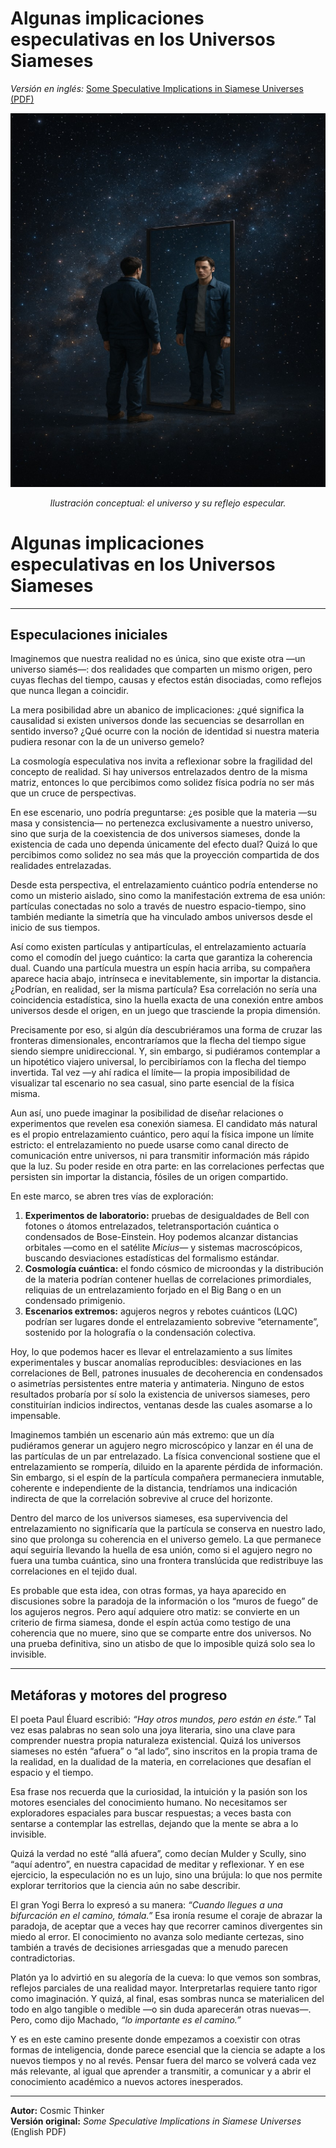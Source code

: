 # Algunas implicaciones especulativas en los Universos Siameses  

*Versión en inglés:* [Some Speculative Implications in Siamese Universes (PDF)](./Some-Speculative-Implications.pdf)  

<p align="center">
  <img src="./especular.png" alt="Speculative mirror reflection in the cosmos" width="600"/>
</p>

<p align="center"><em>Ilustración conceptual: el universo y su reflejo especular.</em></p>

# Algunas implicaciones especulativas en los Universos Siameses

---

## Especulaciones iniciales  

Imaginemos que nuestra realidad no es única, sino que existe otra —un universo siamés—: dos realidades que comparten un mismo origen, pero cuyas flechas del tiempo, causas y efectos están disociadas, como reflejos que nunca llegan a coincidir.  

La mera posibilidad abre un abanico de implicaciones: ¿qué significa la causalidad si existen universos donde las secuencias se desarrollan en sentido inverso? ¿Qué ocurre con la noción de identidad si nuestra materia pudiera resonar con la de un universo gemelo?  

La cosmología especulativa nos invita a reflexionar sobre la fragilidad del concepto de realidad. Si hay universos entrelazados dentro de la misma matriz, entonces lo que percibimos como solidez física podría no ser más que un cruce de perspectivas.  

En ese escenario, uno podría preguntarse: ¿es posible que la materia —su masa y consistencia— no pertenezca exclusivamente a nuestro universo, sino que surja de la coexistencia de dos universos siameses, donde la existencia de cada uno dependa únicamente del efecto dual? Quizá lo que percibimos como solidez no sea más que la proyección compartida de dos realidades entrelazadas.  

Desde esta perspectiva, el entrelazamiento cuántico podría entenderse no como un misterio aislado, sino como la manifestación extrema de esa unión: partículas conectadas no solo a través de nuestro espacio-tiempo, sino también mediante la simetría que ha vinculado ambos universos desde el inicio de sus tiempos.  

Así como existen partículas y antipartículas, el entrelazamiento actuaría como el comodín del juego cuántico: la carta que garantiza la coherencia dual. Cuando una partícula muestra un espín hacia arriba, su compañera aparece hacia abajo, intrínseca e inevitablemente, sin importar la distancia. ¿Podrían, en realidad, ser la misma partícula? Esa correlación no sería una coincidencia estadística, sino la huella exacta de una conexión entre ambos universos desde el origen, en un juego que trasciende la propia dimensión.  

Precisamente por eso, si algún día descubriéramos una forma de cruzar las fronteras dimensionales, encontraríamos que la flecha del tiempo sigue siendo siempre unidireccional. Y, sin embargo, si pudiéramos contemplar a un hipotético viajero universal, lo percibiríamos con la flecha del tiempo invertida. Tal vez —y ahí radica el límite— la propia imposibilidad de visualizar tal escenario no sea casual, sino parte esencial de la física misma.  

Aun así, uno puede imaginar la posibilidad de diseñar relaciones o experimentos que revelen esa conexión siamesa. El candidato más natural es el propio entrelazamiento cuántico, pero aquí la física impone un límite estricto: el entrelazamiento no puede usarse como canal directo de comunicación entre universos, ni para transmitir información más rápido que la luz. Su poder reside en otra parte: en las correlaciones perfectas que persisten sin importar la distancia, fósiles de un origen compartido.  

En este marco, se abren tres vías de exploración:  

1. **Experimentos de laboratorio:** pruebas de desigualdades de Bell con fotones o átomos entrelazados, teletransportación cuántica o condensados de Bose-Einstein. Hoy podemos alcanzar distancias orbitales —como en el satélite *Micius*— y sistemas macroscópicos, buscando desviaciones estadísticas del formalismo estándar.  
2. **Cosmología cuántica:** el fondo cósmico de microondas y la distribución de la materia podrían contener huellas de correlaciones primordiales, reliquias de un entrelazamiento forjado en el Big Bang o en un condensado primigenio.  
3. **Escenarios extremos:** agujeros negros y rebotes cuánticos (LQC) podrían ser lugares donde el entrelazamiento sobrevive “eternamente”, sostenido por la holografía o la condensación colectiva.  

Hoy, lo que podemos hacer es llevar el entrelazamiento a sus límites experimentales y buscar anomalías reproducibles: desviaciones en las correlaciones de Bell, patrones inusuales de decoherencia en condensados o asimetrías persistentes entre materia y antimateria. Ninguno de estos resultados probaría por sí solo la existencia de universos siameses, pero constituirían indicios indirectos, ventanas desde las cuales asomarse a lo impensable.  

Imaginemos también un escenario aún más extremo: que un día pudiéramos generar un agujero negro microscópico y lanzar en él una de las partículas de un par entrelazado. La física convencional sostiene que el entrelazamiento se rompería, diluido en la aparente pérdida de información. Sin embargo, si el espín de la partícula compañera permaneciera inmutable, coherente e independiente de la distancia, tendríamos una indicación indirecta de que la correlación sobrevive al cruce del horizonte.  

Dentro del marco de los universos siameses, esa supervivencia del entrelazamiento no significaría que la partícula se conserva en nuestro lado, sino que prolonga su coherencia en el universo gemelo. La que permanece aquí seguiría llevando la huella de esa unión, como si el agujero negro no fuera una tumba cuántica, sino una frontera translúcida que redistribuye las correlaciones en el tejido dual.  

Es probable que esta idea, con otras formas, ya haya aparecido en discusiones sobre la paradoja de la información o los “muros de fuego” de los agujeros negros. Pero aquí adquiere otro matiz: se convierte en un criterio de firma siamesa, donde el espín actúa como testigo de una coherencia que no muere, sino que se comparte entre dos universos. No una prueba definitiva, sino un atisbo de que lo imposible quizá solo sea lo invisible.  

---

## Metáforas y motores del progreso  

El poeta Paul Éluard escribió: *“Hay otros mundos, pero están en éste.”* Tal vez esas palabras no sean solo una joya literaria, sino una clave para comprender nuestra propia naturaleza existencial. Quizá los universos siameses no estén “afuera” o “al lado”, sino inscritos en la propia trama de la realidad, en la dualidad de la materia, en correlaciones que desafían el espacio y el tiempo.  

Esa frase nos recuerda que la curiosidad, la intuición y la pasión son los motores esenciales del conocimiento humano. No necesitamos ser exploradores espaciales para buscar respuestas; a veces basta con sentarse a contemplar las estrellas, dejando que la mente se abra a lo invisible.  

Quizá la verdad no esté “allá afuera”, como decían Mulder y Scully, sino “aquí adentro”, en nuestra capacidad de meditar y reflexionar. Y en ese ejercicio, la especulación no es un lujo, sino una brújula: lo que nos permite explorar territorios que la ciencia aún no sabe describir.  

El gran Yogi Berra lo expresó a su manera: *“Cuando llegues a una bifurcación en el camino, tómala.”* Esa ironía resume el coraje de abrazar la paradoja, de aceptar que a veces hay que recorrer caminos divergentes sin miedo al error. El conocimiento no avanza solo mediante certezas, sino también a través de decisiones arriesgadas que a menudo parecen contradictorias.  

Platón ya lo advirtió en su alegoría de la cueva: lo que vemos son sombras, reflejos parciales de una realidad mayor. Interpretarlas requiere tanto rigor como imaginación. Y quizá, al final, esas sombras nunca se materialicen del todo en algo tangible o medible —o sin duda aparecerán otras nuevas—. Pero, como dijo Machado, *“lo importante es el camino.”*  

Y es en este camino presente donde empezamos a coexistir con otras formas de inteligencia, donde parece esencial que la ciencia se adapte a los nuevos tiempos y no al revés. Pensar fuera del marco se volverá cada vez más relevante, al igual que aprender a transmitir, a comunicar y a abrir el conocimiento académico a nuevos actores inesperados.  

---

**Autor:** Cosmic Thinker  
**Versión original:** *Some Speculative Implications in Siamese Universes* (English PDF)  

